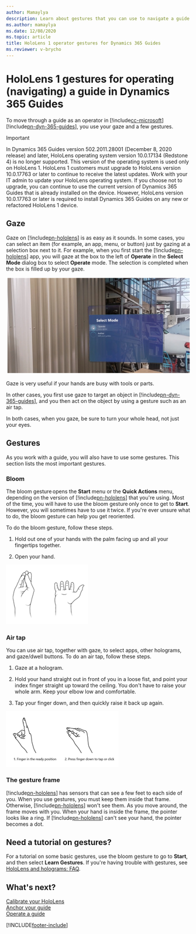 ```yaml
---
author: Mamaylya
description: Learn about gestures that you can use to navigate a guide as an operator in Microsoft Dynamics 365 Guides.
ms.author: mamaylya
ms.date: 12/08/2020
ms.topic: article
title: HoloLens 1 operator gestures for Dynamics 365 Guides
ms.reviewer: v-brycho
---
```


# HoloLens 1 gestures for operating (navigating) a guide in Dynamics 365 Guides

To move through a guide as an operator in [!include[cc-microsoft](../includes/cc-microsoft.md)] [!include[pn-dyn-365-guides](../includes/pn-dyn-365-guides.md)], you use your gaze and a few gestures.

> [!IMPORTANT]
> In Dynamics 365 Guides version 502.2011.28001 (December 8, 2020 release) and later, HoloLens operating system version 10.0.17134 (Redstone 4) is no longer supported. This version of the operating system is used only on HoloLens 1. HoloLens 1 customers must upgrade to HoloLens version 10.0.17763 or later to continue to receive the latest updates. Work with your IT admin to update your HoloLens operating system. If you choose not to upgrade, you can continue to use the current version of Dynamics 365 Guides that is already installed on the device. However, HoloLens version 10.0.17763 or later is required to install Dynamics 365 Guides on any new or refactored HoloLens 1 device. 

## Gaze

Gaze on [!include[pn-hololens](../includes/pn-hololens.md)] is as easy as it sounds. In some cases, you can select an item (for example, an app, menu, or button) just by gazing at a selection box next to it. For example, when you first start the [!include[pn-hololens](../includes/pn-hololens.md)] app, you will gaze at the box to the left of **Operate** in the **Select Mode** dialog box to select **Operate** mode. The selection is completed when the box is filled up by your gaze.

![Example of using gaze](media/gaze-example.PNG "Example of using gaze")

Gaze is very useful if your hands are busy with tools or parts.

In other cases, you first use gaze to target an object in [!include[pn-dyn-365-guides](../includes/pn-dyn-365-guides.md)], and you then act on the object by using a gesture such as an air tap.

In both cases, when you gaze, be sure to turn your whole head, not just your eyes.

## Gestures

As you work with a guide, you will also have to use some gestures. This section lists the most important gestures.

### Bloom

The bloom gesture opens the **Start** menu or the **Quick Actions** menu, depending on the version of [!include[pn-hololens](../includes/pn-hololens.md)] that you're using. Most of the time, you will have to use the bloom gesture only once to get to **Start**. However, you will sometimes have to use it twice. If you're ever unsure what to do, the bloom gesture can help you get reoriented.

To do the bloom gesture, follow these steps.

1. Hold out one of your hands with the palm facing up and all your fingertips together.

2. Open your hand.

![Bloom gesture](media/bloom-gesture.PNG "Bloom gesture")

### Air tap

You can use air tap, together with gaze, to select apps, other holograms, and gaze/dwell buttons. To do an air tap, follow these steps.

1. Gaze at a hologram.

2. Hold your hand straight out in front of you in a loose fist, and point your index finger straight up toward the ceiling. You don't have to raise your whole arm. Keep your elbow low and comfortable.

3. Tap your finger down, and then quickly raise it back up again.

![Air tap gesture](media/air-tap-gesture.PNG "Air tap gesture")

### The gesture frame

[!include[pn-hololens](../includes/pn-hololens.md)] has sensors that can see a few feet to each side of you. When you use gestures, you must keep them inside that frame. Otherwise, [!include[pn-hololens](../includes/pn-hololens.md)] won't see them. As you move around, the frame moves with you. When your hand is inside the frame, the pointer looks like a ring. If [!include[pn-hololens](../includes/pn-hololens.md)] can't see your hand, the pointer becomes a dot.

## Need a tutorial on gestures?

For a tutorial on some basic gestures, use the bloom gesture to go to **Start**, and then select **Learn Gestures**. If you're having trouble with gestures, see [HoloLens and holograms: FAQ](https://support.microsoft.com/help/13456/hololens-and-holograms-faq).

## What's next?

[Calibrate your HoloLens](operator-calibrate.md)<br>
[Anchor your guide](operator-anchor.md)<br>
[Operate a guide](operator-step-card-orientation.md)


[!INCLUDE[footer-include](../includes/footer-banner.md)]
